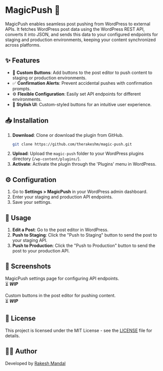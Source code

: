 # MagicPush 🚀

MagicPush enables seamless post pushing from WordPress to external APIs. It fetches WordPress post data using the WordPress REST API, converts it into JSON, and sends this data to your configured endpoints for staging and production environments, keeping your content synchronized across platforms.

## ✨ Features

- 🚀 **Custom Buttons**: Add buttons to the post editor to push content to staging or production environments.
- ✅ **Confirmation Alerts**: Prevent accidental pushes with confirmation prompts.
- ⚙️ **Flexible Configuration**: Easily set API endpoints for different environments.
- 🎨 **Stylish UI**: Custom-styled buttons for an intuitive user experience.

## 📥 Installation

1. **Download**: Clone or download the plugin from GitHub.
   ```sh
   git clone https://github.com/therakeshm/magic-push.git
   ```
2. **Upload**: Upload the `magic-push` folder to your WordPress plugins directory (`/wp-content/plugins/`).
3. **Activate**: Activate the plugin through the 'Plugins' menu in WordPress.

## ⚙️ Configuration

1. Go to **Settings > MagicPush** in your WordPress admin dashboard.
2. Enter your staging and production API endpoints.
3. Save your settings.

## 🚀 Usage

1. **Edit a Post**: Go to the post editor in WordPress.
2. **Push to Staging**: Click the "Push to Staging" button to send the post to your staging API.
3. **Push to Production**: Click the "Push to Production" button to send the post to your production API.

## 📸 Screenshots

MagicPush settings page for configuring API endpoints.<br/>
⏳ _**WIP**_

Custom buttons in the post editor for pushing content. <br/>
⏳ _**WIP**_

## 📄 License

This project is licensed under the MIT License - see the [LICENSE](https://github.com/therakeshm/magic-push#MIT-1-ov-file) file for details.

## 👨‍💻 Author

Developed by [Rakesh Mandal](https://rakeshmandal.com)

